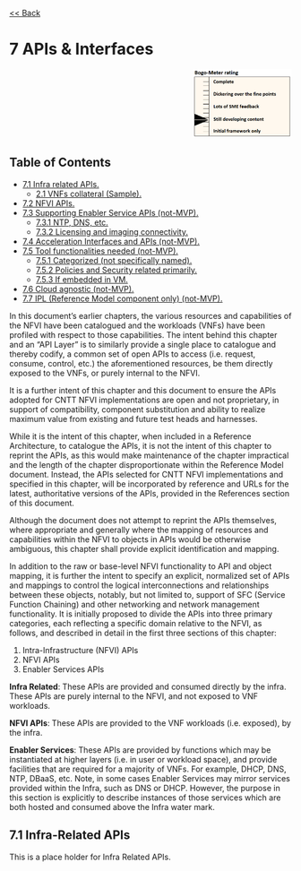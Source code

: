[<< Back](../../ref_model)
# 7	APIs & Interfaces
<p align="right"><img src="../figures/bogo_sdc.png" alt="scope" title="Scope" width="35%"/></p>

## Table of Contents
* [7.1 Infra related APIs.](#)
  * [2.1 VNFs collateral (Sample).](#)
* [7.2 NFVI APIs.](#)
* [7.3 Supporting Enabler Service APIs (not-MVP).](#)
  * [7.3.1 NTP, DNS, etc.](#)
  * [7.3.2 Licensing and imaging connectivity.](#)
* [7.4 Acceleration Interfaces and APIs (not-MVP).](#)
* [7.5 Tool functionalities needed (not-MVP).](#)
  * [7.5.1 Categorized (not specifically named).](#)
  * [7.5.2 Policies and Security related primarily.](#)
  * [7.5.3 If embedded in VM.](#)
* [7.6 Cloud agnostic (not-MVP).](#)	
* [7.7 IPL (Reference Model component only) (not-MVP).](#)	 
 
In this document’s earlier chapters, the various resources and capabilities of the NFVI have been catalogued and the workloads (VNFs) have been profiled with respect to those capabilities. The intent behind this chapter and an “API Layer” is to similarly provide a single place to catalogue and thereby codify, a common set of open APIs to access (i.e. request, consume, control, etc.) the aforementioned resources, be them directly exposed to the VNFs, or purely internal to the NFVI.

It is a further intent of this chapter and this document to ensure the APIs adopted for CNTT NFVI implementations are open and not proprietary, in support of compatibility, component substitution and ability to realize maximum value from existing and future test heads and harnesses.

While it is the intent of this chapter, when included in a Reference Architecture, to catalogue the APIs, it is not the intent of this chapter to reprint the APIs, as this would make maintenance of the chapter impractical and the length of the chapter disproportionate within the Reference Model document. Instead, the APIs selected for CNTT NFVI implementations and specified in this chapter, will be incorporated by reference and URLs for the latest, authoritative versions of the APIs, provided in the References section of this document.

Although the document does not attempt to reprint the APIs themselves, where appropriate and generally where the mapping of resources and capabilities within the NFVI to objects in APIs would be otherwise ambiguous, this chapter shall provide explicit identification and mapping.

In addition to the raw or base-level NFVI functionality to API and object mapping, it is further the intent to specify an explicit, normalized set of APIs and mappings to control the logical interconnections and relationships between these objects, notably, but not limited to, support of SFC (Service Function Chaining) and other networking and network management functionality.
It is initially proposed to divide the APIs into three primary categories, each reflecting a specific domain relative to the NFVI, as follows, and described in detail in the first three sections of this chapter:

1.	Intra-Infrastructure (NFVI) APIs
2.	NFVI APIs
3.	Enabler Services APIs

**Infra Related**: These APIs are provided and consumed directly by the infra. These APIs are purely internal to the NFVI, and not exposed to VNF workloads.

**NFVI APIs**: These APIs are provided to the VNF workloads (i.e. exposed), by the infra.

**Enabler Services**: These APIs are provided by functions which may be instantiated at higher layers (i.e. in user or workload space), and provide facilities that are required for a majority of VNFs. For example, DHCP, DNS, NTP, DBaaS, etc. Note, in some cases Enabler Services may mirror services provided within the Infra, such as DNS or DHCP. However, the purpose in this section is explicitly to describe instances of those services which are both hosted and consumed above the Infra water mark.

## 7.1	Infra-Related APIs

This is a place holder for Infra Related APIs.

